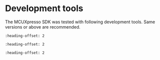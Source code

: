 # Development tools

The MCUXpresso SDK was tested with following development tools. Same versions or above are recommended.

```{include} /release/commonrn/topics/development_tools_mcuxpresso.md
:heading-offset: 2
```

```{include} /release/commonrn/topics/development_tools_iar.md
:heading-offset: 2
```

```{include} /release/commonrn/topics/development_tools_armgcc.md
:heading-offset: 2
```
